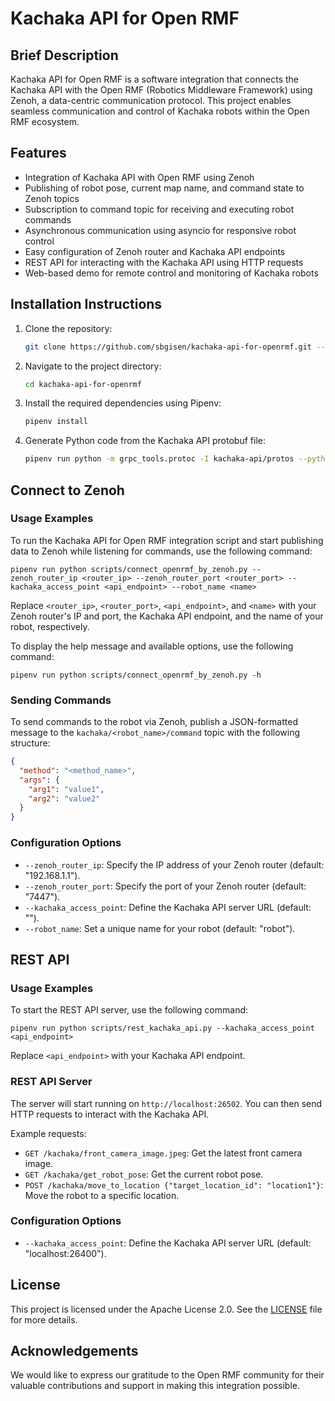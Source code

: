 # Kachaka API for Open RMF

## Brief Description
Kachaka API for Open RMF is a software integration that connects the Kachaka API with the Open RMF (Robotics Middleware Framework) using Zenoh, a data-centric communication protocol. This project enables seamless communication and control of Kachaka robots within the Open RMF ecosystem.

## Features
- Integration of Kachaka API with Open RMF using Zenoh
- Publishing of robot pose, current map name, and command state to Zenoh topics
- Subscription to command topic for receiving and executing robot commands
- Asynchronous communication using asyncio for responsive robot control
- Easy configuration of Zenoh router and Kachaka API endpoints
- REST API for interacting with the Kachaka API using HTTP requests
- Web-based demo for remote control and monitoring of Kachaka robots

## Installation Instructions
1. Clone the repository:
   ```bash
   git clone https://github.com/sbgisen/kachaka-api-for-openrmf.git --recursive
   ```

2. Navigate to the project directory:
   ```bash
   cd kachaka-api-for-openrmf
   ```

3. Install the required dependencies using Pipenv:
   ```bash
   pipenv install
   ```

4. Generate Python code from the Kachaka API protobuf file:
   ```bash
   pipenv run python -m grpc_tools.protoc -I kachaka-api/protos --python_out=. --grpc_python_out=. kachaka-api/protos/kachaka-api.proto
   ```

## Connect to Zenoh

### Usage Examples
To run the Kachaka API for Open RMF integration script and start publishing data to Zenoh while listening for commands, use the following command:

```
pipenv run python scripts/connect_openrmf_by_zenoh.py --zenoh_router_ip <router_ip> --zenoh_router_port <router_port> --kachaka_access_point <api_endpoint> --robot_name <name>
```

Replace `<router_ip>`, `<router_port>`, `<api_endpoint>`, and `<name>` with your Zenoh router's IP and port, the Kachaka API endpoint, and the name of your robot, respectively.

To display the help message and available options, use the following command:

```
pipenv run python scripts/connect_openrmf_by_zenoh.py -h
```

### Sending Commands
To send commands to the robot via Zenoh, publish a JSON-formatted message to the `kachaka/<robot_name>/command` topic with the following structure:

```json
{
  "method": "<method_name>",
  "args": {
    "arg1": "value1",
    "arg2": "value2"
  }
}
```

### Configuration Options
- `--zenoh_router_ip`: Specify the IP address of your Zenoh router (default: "192.168.1.1").
- `--zenoh_router_port`: Specify the port of your Zenoh router (default: "7447").
- `--kachaka_access_point`: Define the Kachaka API server URL (default: "").
- `--robot_name`: Set a unique name for your robot (default: "robot").

## REST API

### Usage Examples
To start the REST API server, use the following command:

```
pipenv run python scripts/rest_kachaka_api.py --kachaka_access_point <api_endpoint>
```

Replace `<api_endpoint>` with your Kachaka API endpoint.

### REST API Server
The server will start running on `http://localhost:26502`. You can then send HTTP requests to interact with the Kachaka API.

Example requests:
- `GET /kachaka/front_camera_image.jpeg`: Get the latest front camera image.
- `GET /kachaka/get_robot_pose`: Get the current robot pose.
- `POST /kachaka/move_to_location {"target_location_id": "location1"}`: Move the robot to a specific location.

### Configuration Options
- `--kachaka_access_point`: Define the Kachaka API server URL (default: "localhost:26400").

## License
This project is licensed under the Apache License 2.0. See the [LICENSE](LICENSE) file for more details.

## Acknowledgements
We would like to express our gratitude to the Open RMF community for their valuable contributions and support in making this integration possible.
